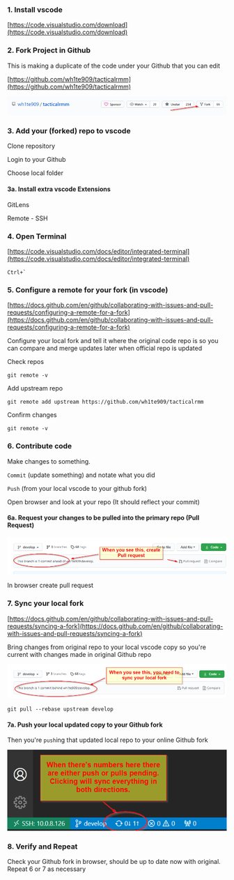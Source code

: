 

### 1. Install vscode
[https://code.visualstudio.com/download](https://code.visualstudio.com/download)

### 2. Fork Project in Github

This is making a duplicate of the code under your Github that you can edit

[https://github.com/wh1te909/tacticalrmm](https://github.com/wh1te909/tacticalrmm)

![ForkIt](images/vscode-forkit.png)

### 3. Add your (forked) repo to vscode

Clone repository

Login to your Github

Choose local folder

#### 3a. Install extra vscode Extensions

GitLens

Remote - SSH

### 4. Open Terminal

[https://code.visualstudio.com/docs/editor/integrated-terminal](https://code.visualstudio.com/docs/editor/integrated-terminal)

```
Ctrl+`
```

### 5. Configure a remote for your fork (in vscode)

[https://docs.github.com/en/github/collaborating-with-issues-and-pull-requests/configuring-a-remote-for-a-fork](https://docs.github.com/en/github/collaborating-with-issues-and-pull-requests/configuring-a-remote-for-a-fork)

Configure your local fork and tell it where the original code repo is so you can compare and merge updates later when official repo is updated

Check repos

```
git remote -v
```

Add upstream repo

```
git remote add upstream https://github.com/wh1te909/tacticalrmm
```

Confirm changes

```
git remote -v
```


### 6. Contribute code

Make changes to something.

`Commit` (update something) and notate what you did

`Push` (from your local vscode to your github fork)

Open browser and look at your repo (It should reflect your commit)


#### 6a. Request your changes to be pulled into the primary repo (Pull Request)

![Changes you've made need integration with master repo](images/trmm_contribute-notice.png)

In browser create pull request

### 7. Sync your local fork

[https://docs.github.com/en/github/collaborating-with-issues-and-pull-requests/syncing-a-fork](https://docs.github.com/en/github/collaborating-with-issues-and-pull-requests/syncing-a-fork)

Bring changes from original repo to your local vscode copy so you're current with changes made in original Github repo

![Sync Fork](images/trmm_need_sync_local_fork.png)

```
git pull --rebase upstream develop
```
#### 7a. Push your local updated copy to your Github fork

Then you're `push`ing that updated local repo to your online Github fork

![Sync push/pulls](images/trmm_vscode_git_pending.png)

### 8. Verify and Repeat

Check your Github fork in browser, should be up to date now with original. Repeat 6 or 7 as necessary